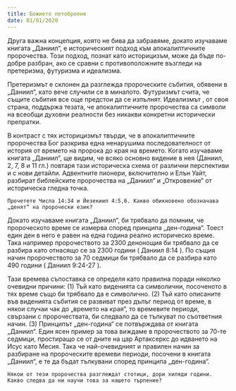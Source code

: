 ```yaml
---
title: Божието летоброене
date: 01/01/2020
---
```


Друга важна концепция, която не бива да забравяме, докато изучаваме книгата „Даниил“, е историческият подход към апокалиптичните пророчества. Този подход, познат като историцизъм, може да бъде по-добре разбран, ако се сравни с противоположните възгледи на претеризма, футуризма и идеализма.

Претеризмът е склонен да разглежда пророческите събития, обявени в „Даниил“, като вече случили се в миналото. Футуризмът счита, че същите събития все още предстои да се изпълнят. Идеализмът , от своя страна, поддържа тезата, че апокалиптичните пророчества са символи на всеобщи духовни реалности без никакви конкретни исторически препратки.

В контраст с тях историцизмът твърди, че в апокалиптичните пророчества Бог разкрива една ненарушима последователност от история от времето на пророка до края на времето. Когато изучаваме книгата „Даниил“, ще видим, че всяко основно видение в нея (Даниил, 2, 7, 8 и 11 гл.) повтаря тази историческа схема от различни перспективи и с нови детайли. Адвентните пионери, включително и Елън Уайт, разбират библейските пророчества на „Даниил“ и „Откровение“ от историческа гледна точка.

`Прочетете Числа 14:34 и Йезекиил 4:5,6. Какво обикновено обозначава „денят“ на пророчески език?`

Докато изучаваме книгата „Даниил“, би трябвало да помним, че пророческото време се измерва според принципа „ден-година“. Тоест един ден в него е равен на една година реално историческо време. Така например пророчеството за 2300 денонощия би трябвало да се разбира като отнасящо се за 2300 години ( Даниил 8:14 ). По същия начин пророчеството за 70 седмици би трябвало да се разбира като 490 години ( Даниил 9:24-27 ).

Тази времева съпоставка се определя като правилна поради няколко очевидни причини: (1) Тъй като виденията са символични, посоченото в тях време също би трябвало да е символично. (2) Тъй като описаните във виденията събития се развиват през дълъг период от време, в някои случаи чак до „времето на края“, то времевите периоди, свързани с пророчествата, би следвало да се тълкуват по съответния начин. (3) Принципът „ден-година“ се потвърждава от книгата „Даниил“. Един ясен пример за това виждаме в пророчеството за 70-те седмици, простиращо се от дните на цар Артаксеркс до идването на Исус като Месия. Така че най-очевидният и правилен начин за разбиране на пророческите времеви периоди, посочени в книгата „Даниил“, е те да бъдат тълкувани според принципа „ден-година“.

`Някои от тези пророчества разглеждат стотици, дори хиляди години. Какво следва да ни научи това за нашето търпение?`